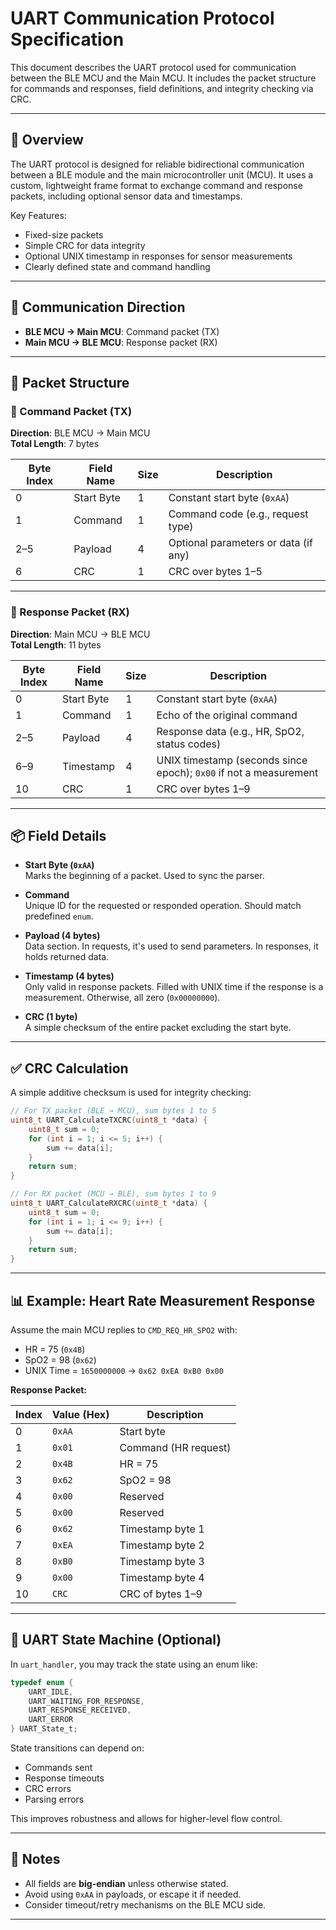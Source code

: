 
# UART Communication Protocol Specification

This document describes the UART protocol used for communication between the BLE MCU and the Main MCU. It includes the packet structure for commands and responses, field definitions, and integrity checking via CRC.

---

## 📘 Overview

The UART protocol is designed for reliable bidirectional communication between a BLE module and the main microcontroller unit (MCU). It uses a custom, lightweight frame format to exchange command and response packets, including optional sensor data and timestamps.

Key Features:
- Fixed-size packets
- Simple CRC for data integrity
- Optional UNIX timestamp in responses for sensor measurements
- Clearly defined state and command handling

---

## 🔄 Communication Direction

- **BLE MCU → Main MCU**: Command packet (TX)
- **Main MCU → BLE MCU**: Response packet (RX)

---

## 🧩 Packet Structure

### 🔹 Command Packet (TX)
**Direction**: BLE MCU → Main MCU  
**Total Length**: 7 bytes

| Byte Index | Field Name   | Size | Description                               |
|------------|--------------|------|-------------------------------------------|
| 0          | Start Byte   | 1    | Constant start byte (`0xAA`)              |
| 1          | Command      | 1    | Command code (e.g., request type)         |
| 2–5        | Payload      | 4    | Optional parameters or data (if any)      |
| 6          | CRC          | 1    | CRC over bytes 1–5                        |

---

### 🔹 Response Packet (RX)
**Direction**: Main MCU → BLE MCU  
**Total Length**: 11 bytes

| Byte Index | Field Name   | Size | Description                                      |
|------------|--------------|------|--------------------------------------------------|
| 0          | Start Byte   | 1    | Constant start byte (`0xAA`)                    |
| 1          | Command      | 1    | Echo of the original command                    |
| 2–5        | Payload      | 4    | Response data (e.g., HR, SpO2, status codes)    |
| 6–9        | Timestamp    | 4    | UNIX timestamp (seconds since epoch); `0x00` if not a measurement |
| 10         | CRC          | 1    | CRC over bytes 1–9                              |

---

## 📦 Field Details

- **Start Byte (`0xAA`)**  
  Marks the beginning of a packet. Used to sync the parser.

- **Command**  
  Unique ID for the requested or responded operation. Should match predefined `enum`.

- **Payload (4 bytes)**  
  Data section. In requests, it's used to send parameters. In responses, it holds returned data.

- **Timestamp (4 bytes)**  
  Only valid in response packets. Filled with UNIX time if the response is a measurement. Otherwise, all zero (`0x00000000`).

- **CRC (1 byte)**  
  A simple checksum of the entire packet excluding the start byte.

---

## ✅ CRC Calculation

A simple additive checksum is used for integrity checking:

```c
// For TX packet (BLE → MCU), sum bytes 1 to 5
uint8_t UART_CalculateTXCRC(uint8_t *data) {
    uint8_t sum = 0;
    for (int i = 1; i <= 5; i++) {
        sum += data[i];
    }
    return sum;
}

// For RX packet (MCU → BLE), sum bytes 1 to 9
uint8_t UART_CalculateRXCRC(uint8_t *data) {
    uint8_t sum = 0;
    for (int i = 1; i <= 9; i++) {
        sum += data[i];
    }
    return sum;
}
```

---

## 📊 Example: Heart Rate Measurement Response

Assume the main MCU replies to `CMD_REQ_HR_SPO2` with:
- HR = 75 (`0x4B`)
- SpO2 = 98 (`0x62`)
- UNIX Time = `1650000000` → `0x62 0xEA 0xB0 0x00`

**Response Packet:**

| Index | Value (Hex) | Description          |
|-------|-------------|----------------------|
| 0     | `0xAA`      | Start byte           |
| 1     | `0x01`      | Command (HR request) |
| 2     | `0x4B`      | HR = 75              |
| 3     | `0x62`      | SpO2 = 98            |
| 4     | `0x00`      | Reserved             |
| 5     | `0x00`      | Reserved             |
| 6     | `0x62`      | Timestamp byte 1     |
| 7     | `0xEA`      | Timestamp byte 2     |
| 8     | `0xB0`      | Timestamp byte 3     |
| 9     | `0x00`      | Timestamp byte 4     |
| 10    | `CRC`       | CRC of bytes 1–9     |

---

## 🚦 UART State Machine (Optional)

In `uart_handler`, you may track the state using an enum like:

```c
typedef enum {
    UART_IDLE,
    UART_WAITING_FOR_RESPONSE,
    UART_RESPONSE_RECEIVED,
    UART_ERROR
} UART_State_t;
```

State transitions can depend on:
- Commands sent
- Response timeouts
- CRC errors
- Parsing errors

This improves robustness and allows for higher-level flow control.

---

## 🧠 Notes

- All fields are **big-endian** unless otherwise stated.
- Avoid using `0xAA` in payloads, or escape it if needed.
- Consider timeout/retry mechanisms on the BLE MCU side.

---
